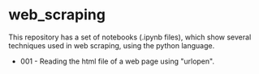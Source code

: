 # web_scraping
This repository has a set of notebooks (.ipynb files), which show several techniques used in web scraping, using the python language.
* 001 - Reading the html file of a web page using "urlopen".
